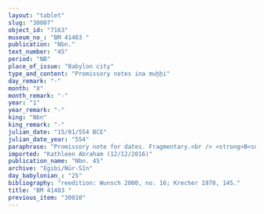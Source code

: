 ```yaml
---
layout: "tablet"
slug: "30007"
object_id: "7163"
museum_no_: "BM 41403 "
publication: "Nbn."
text_number: "45"
period: "NB"
place_of_issue: "Babylon city"
type_and_content: "Promissory notes ina muẖẖi"
day_remark: "-"
month: "X"
month_remark: "-"
year: "1"
year_remark: "-"
king: "Nbn"
king_remark: "-"
julian_date: "15/01/554 BCE"
julian_date_year: "554"
paraphrase: "Promissory note for dates. Fragmentary.<br /> <strong>B<sub>1</sub></strong> and <strong>B<sub>2</sub></strong> owe 3.2 kor of dates to <strong>A<sub>1</sub></strong> and <strong>A<sub>2</sub></strong>. The two debtors assume warranty for each other and swore by god and king that they will deliver the dates until the end of &Scaron;abāṭ (XI). The rest of the document is broken off. Names of xxx witnesses and the scribe.<br /> &nbsp;<br /> <strong>A<sub>1 </sub></strong>= Nab&ucirc;-ahhē-iddin/&Scaron;ulāya//Egibi; <strong>A<sub>2</sub></strong> = Nergal-u&scaron;allim/&Scaron;umu-iddin//Ile&rsquo;&rsquo;i -Marduk; <strong>B<sub>1 </sub></strong>= Mu&scaron;ēzib-Marduk//&Scaron;ama&scaron;-ahu-iddin; <strong>B<sub>2 </sub></strong>= Nergal-u&scaron;allim/Tabnēa"
imported: "Kathleen Abraham (12/12/2016)"
publication_name: "Nbn. 45"
archive: "Egibi/Nūr-Sîn"
day_babylonian_: "25"
bibliography: "reedition: Wunsch 2000, no. 16; Krecher 1970, 145."
title: "BM 41403 "
previous_item: "30010"
---
```

